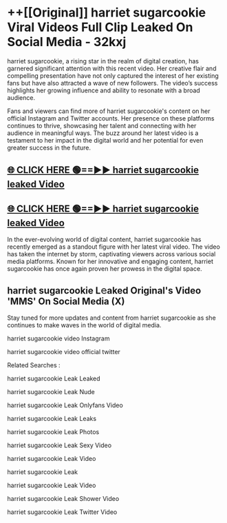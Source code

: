 # ++[[Original]] harriet sugarcookie Viral Videos Full Clip Leaked On Social Media - 32kxj<br>

harriet sugarcookie, a rising star in the realm of digital creation, has garnered significant attention with this recent video. Her creative flair and compelling presentation have not only captured the interest of her existing fans but have also attracted a wave of new followers. The video’s success highlights her growing influence and ability to resonate with a broad audience.

Fans and viewers can find more of harriet sugarcookie's content on her official Instagram and Twitter accounts. Her presence on these platforms continues to thrive, showcasing her talent and connecting with her audience in meaningful ways. The buzz around her latest video is a testament to her impact in the digital world and her potential for even greater success in the future.


## [🌐 CLICK HERE 🟢==►► harriet sugarcookie leaked Video ](https://onlyclips.site?title=harriet_sugarcookie&ref=git)

## [🌐 CLICK HERE 🟢==►► harriet sugarcookie leaked Video ](https://onlyclips.site?title=harriet_sugarcookie&ref=git)


In the ever-evolving world of digital content, harriet sugarcookie has recently emerged as a standout figure with her latest viral video. The video has taken the internet by storm, captivating viewers across various social media platforms. Known for her innovative and engaging content, harriet sugarcookie has once again proven her prowess in the digital space.



## harriet sugarcookie L𝚎aked Original's Video 'MMS' On Social Media (X)


Stay tuned for more updates and content from harriet sugarcookie as she continues to make waves in the world of digital media.

harriet sugarcookie video Instagram

harriet sugarcookie video official twitter


Related Searches :

harriet sugarcookie Leak Leaked

harriet sugarcookie Leak Nude

harriet sugarcookie Leak Onlyfans Video

harriet sugarcookie Leak Leaks

harriet sugarcookie Leak Photos

harriet sugarcookie Leak Sexy Video

harriet sugarcookie Leak Video

harriet sugarcookie Leak

harriet sugarcookie Leak Video

harriet sugarcookie Leak Shower Video

harriet sugarcookie Leak Twitter Video

